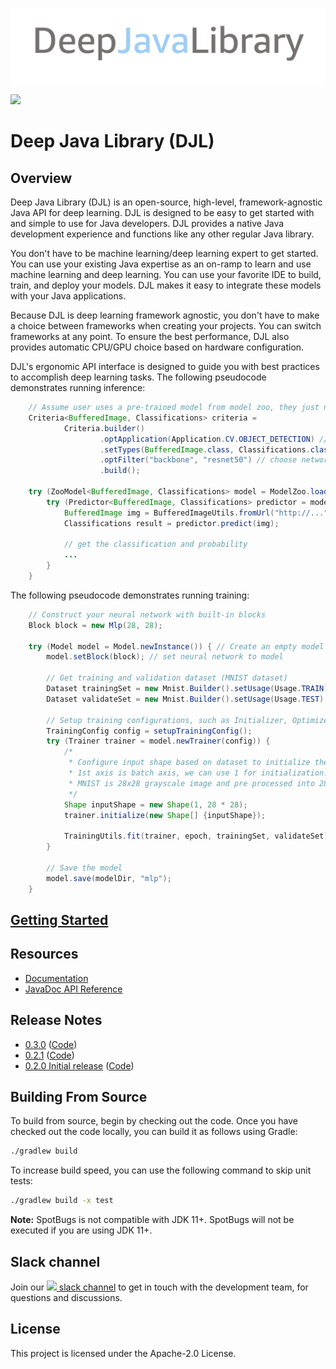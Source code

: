 
![DeepJavaLibrary](website/img/deepjavalibrary.png?raw=true "Deep Java Library")

![](https://github.com/awslabs/djl/workflows/nightly%20build/badge.svg)

# Deep Java Library (DJL)

## Overview

Deep Java Library (DJL) is an open-source, high-level, framework-agnostic Java API for deep learning. DJL is designed to be easy to get started with and simple to
use for Java developers. DJL provides a native Java development experience and functions like any other regular Java library.

You don't have to be machine learning/deep learning expert to get started. You can use your existing Java expertise as an on-ramp to learn and use machine learning and deep learning. You can
use your favorite IDE to build, train, and deploy your models. DJL makes it easy to integrate these models with your
Java applications.

Because DJL is deep learning framework agnostic, you don't have to make a choice
between frameworks when creating your projects. You can switch frameworks at any
point. To ensure the best performance, DJL also provides automatic CPU/GPU choice based on hardware configuration.

DJL's ergonomic API interface is designed to guide you with best practices to accomplish
deep learning tasks.
The following pseudocode demonstrates running inference:

```java
    // Assume user uses a pre-trained model from model zoo, they just need to load it
    Criteria<BufferedImage, Classifications> criteria =
            Criteria.builder()
                    .optApplication(Application.CV.OBJECT_DETECTION) // find object dection model
                    .setTypes(BufferedImage.class, Classifications.class) // define input and putput
                    .optFilter("backbone", "resnet50") // choose network architecture
                    .build();

    try (ZooModel<BufferedImage, Classifications> model = ModelZoo.loadModel(criteria)) {
        try (Predictor<BufferedImage, Classifications> predictor = model.newPredictor()) {
            BufferedImage img = BufferedImageUtils.fromUrl("http://..."); // read image
            Classifications result = predictor.predict(img);

            // get the classification and probability
            ...
        }
    }
```

The following pseudocode demonstrates running training:

```java
    // Construct your neural network with built-in blocks
    Block block = new Mlp(28, 28);

    try (Model model = Model.newInstance()) { // Create an empty model
        model.setBlock(block); // set neural network to model

        // Get training and validation dataset (MNIST dataset)
        Dataset trainingSet = new Mnist.Builder().setUsage(Usage.TRAIN) ... .build();
        Dataset validateSet = new Mnist.Builder().setUsage(Usage.TEST) ... .build();

        // Setup training configurations, such as Initializer, Optimizer, Loss ...
        TrainingConfig config = setupTrainingConfig();
        try (Trainer trainer = model.newTrainer(config)) {
            /*
             * Configure input shape based on dataset to initialize the trainer.
             * 1st axis is batch axis, we can use 1 for initialization.
             * MNIST is 28x28 grayscale image and pre processed into 28 * 28 NDArray.
             */
            Shape inputShape = new Shape(1, 28 * 28);
            trainer.initialize(new Shape[] {inputShape});

            TrainingUtils.fit(trainer, epoch, trainingSet, validateSet);
        }

        // Save the model
        model.save(modelDir, "mlp");
    }
```

## [Getting Started](docs/quick_start.md)

## Resources
- [Documentation](docs/README.md#documentation)
- [JavaDoc API Reference](https://javadoc.djl.ai/)

## Release Notes
* [0.3.0](https://github.com/awslabs/djl/releases/tag/v0.3.0) ([Code](https://github.com/awslabs/djl/tree/v0.3.0))
* [0.2.1](https://github.com/awslabs/djl/releases/tag/v0.2.1) ([Code](https://github.com/awslabs/djl/tree/v0.2.1))
* [0.2.0 Initial release](https://github.com/awslabs/djl/releases/tag/v0.2.0) ([Code](https://github.com/awslabs/djl/tree/v0.2.0))

## Building From Source

To build from source, begin by checking out the code.
Once you have checked out the code locally, you can build it as follows using Gradle:

```sh
./gradlew build
```

To increase build speed, you can use the following command to skip unit tests:
```sh
./gradlew build -x test
```

**Note:** SpotBugs is not compatible with JDK 11+. SpotBugs will not be executed if you are using JDK 11+.

## Slack channel

Join our [<img src='https://cdn3.iconfinder.com/data/icons/social-media-2169/24/social_media_social_media_logo_slack-512.png' width='20px' /> slack channel](https://deepjavalibrary.slack.com/join/shared_invite/enQtODQyOTYxNDExMTA3LWE5YjVlMWFmNTk3ZTJjNTE4NDIwNDc4NjA2MjZkM2VmM2M3MjI4MTFiMzFkOTVlZTM1NGVlZTI0OTlkNjhhNDI) to get in touch with the development team, for questions and discussions.

## License

This project is licensed under the Apache-2.0 License.
